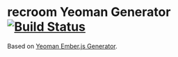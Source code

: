 # recroom Yeoman Generator [![Build Status](https://travis-ci.org/mozilla/generator-recroom.svg?branch=master)](https://travis-ci.org/mozilla/generator-recroom)

Based on [Yeoman Ember.js Generator][ember-generator].

[ember-generator]: https://github.com/yeoman/generator-ember
